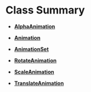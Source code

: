 # Class Summary<a name="ZH-CN_TOPIC_0000001099661094"></a>

-   **[AlphaAnimation](alphaanimation.md)**  

-   **[Animation](animation.md)**  

-   **[AnimationSet](animationset.md)**  

-   **[RotateAnimation](rotateanimation.md)**  

-   **[ScaleAnimation](scaleanimation.md)**  

-   **[TranslateAnimation](translateanimation.md)**  


